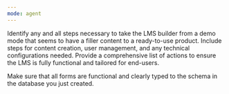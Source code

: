 ```yaml
---
mode: agent
---
```

Identify any and all steps necessary to take the LMS builder from a demo mode that seems to have a filler content to a ready-to-use product. Include steps for content creation, user management, and any technical configurations needed. Provide a comprehensive list of actions to ensure the LMS is fully functional and tailored for end-users.

Make sure that all forms are functional and clearly typed to the schema in the database you just created.
